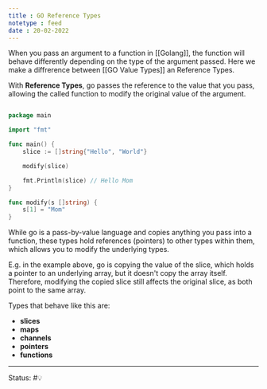 ```yaml
---
title : GO Reference Types
notetype : feed
date : 20-02-2022
---
```


When you pass an argument to a function in [[Golang]], the function will behave differently depending on the type of the argument passed. Here we make a diffrerence between [[GO Value Types]] an Reference Types.

With **Reference Types**, go passes the reference to the value that you pass, allowing the called function to modify the original value of the argument.

```go

package main

import "fmt"

func main() {
	slice := []string{"Hello", "World"}

	modify(slice)

	fmt.Println(slice) // Hello Mom
}

func modify(s []string) {
	s[1] = "Mom"
}

```

While go is a pass-by-value language and copies anything you pass into a function, these types hold references (pointers) to other types within them, which allows you to modify the underlying types.

E.g. in the example above, go is copying the value of the slice, which holds a pointer to an underlying array, but it doesn't copy the array itself. Therefore, modifying the copied slice still affects the original slice, as both point to the same array.


Types that behave like this are:
- **slices**
- **maps**
- **channels**
- **pointers**
- **functions**


-----

Status: #💡 

